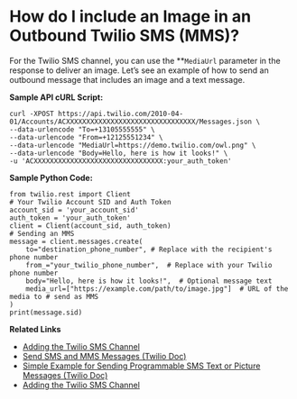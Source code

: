 # How do I include an Image in an Outbound Twilio SMS (MMS)?

For the Twilio SMS channel, you can use the **<code>MediaUrl</code></strong> parameter in the response to deliver an image. Let’s see an example of how to send an outbound message that includes an image and a text message.

**Sample API cURL Script:**

```
curl -XPOST https://api.twilio.com/2010-04-01/Accounts/ACXXXXXXXXXXXXXXXXXXXXXXXXXXXXXXXX/Messages.json \
--data-urlencode "To=+13105555555" \
--data-urlencode "From=+12125551234" \
--data-urlencode "MediaUrl=https://demo.twilio.com/owl.png" \
--data-urlencode "Body=Hello, here is how it looks!" \
-u 'ACXXXXXXXXXXXXXXXXXXXXXXXXXXXXXXXX:your_auth_token'
```

**Sample Python Code:**

```
from twilio.rest import Client
# Your Twilio Account SID and Auth Token
account_sid = 'your_account_sid'
auth_token = 'your_auth_token'
client = Client(account_sid, auth_token)
# Sending an MMS
message = client.messages.create(
    to="destination_phone_number", # Replace with the recipient's phone number
    from_="your_twilio_phone_number",  # Replace with your Twilio phone number
    body="Hello, here is how it looks!",  # Optional message text
    media_url=["https://example.com/path/to/image.jpg"]  # URL of the media to # send as MMS
)
print(message.sid)
```

**Related Links**

* <a href="../channels/add-twilio-sms-channel" target="_blank">Adding the Twilio SMS Channel</a>
* [ Send SMS and MMS Messages (Twilio Doc)](https://support.twilio.com/hc/en-us/articles/223133907-Simple-Example-for-Sending-Programmable-SMS-Text-or-Picture-Messages)
* [Simple Example for Sending Programmable SMS Text or Picture Messages (Twilio Doc)](https://support.twilio.com/hc/en-us/articles/223133907-Simple-Example-for-Sending-Programmable-SMS-Text-or-Picture-Messages)
* <a href="../add-twilio-sms-channel" target="_blank">Adding the Twilio SMS Channel</a>